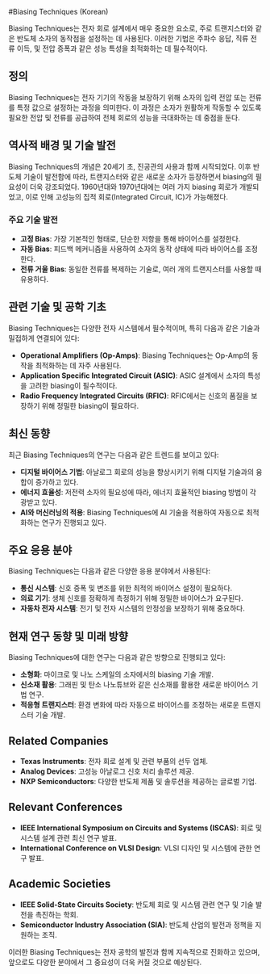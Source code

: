 #Biasing Techniques (Korean)

Biasing Techniques는 전자 회로 설계에서 매우 중요한 요소로, 주로 트랜지스터와 같은 반도체 소자의 동작점을 설정하는 데 사용된다. 이러한 기법은 주파수 응답, 직류 전류 이득, 및 전압 증폭과 같은 성능 특성을 최적화하는 데 필수적이다.

## 정의

Biasing Techniques는 전자 기기의 작동을 보장하기 위해 소자의 입력 전압 또는 전류를 특정 값으로 설정하는 과정을 의미한다. 이 과정은 소자가 원활하게 작동할 수 있도록 필요한 전압 및 전류를 공급하여 전체 회로의 성능을 극대화하는 데 중점을 둔다.

## 역사적 배경 및 기술 발전

Biasing Techniques의 개념은 20세기 초, 진공관의 사용과 함께 시작되었다. 이후 반도체 기술이 발전함에 따라, 트랜지스터와 같은 새로운 소자가 등장하면서 biasing의 필요성이 더욱 강조되었다. 1960년대와 1970년대에는 여러 가지 biasing 회로가 개발되었고, 이로 인해 고성능의 집적 회로(Integrated Circuit, IC)가 가능해졌다.

### 주요 기술 발전

- **고정 Bias**: 가장 기본적인 형태로, 단순한 저항을 통해 바이어스를 설정한다.
- **자동 Bias**: 피드백 메커니즘을 사용하여 소자의 동작 상태에 따라 바이어스를 조정한다.
- **전류 거울 Bias**: 동일한 전류를 복제하는 기술로, 여러 개의 트랜지스터를 사용할 때 유용하다.

## 관련 기술 및 공학 기초

Biasing Techniques는 다양한 전자 시스템에서 필수적이며, 특히 다음과 같은 기술과 밀접하게 연결되어 있다:

- **Operational Amplifiers (Op-Amps)**: Biasing Techniques는 Op-Amp의 동작을 최적화하는 데 자주 사용된다.
- **Application Specific Integrated Circuit (ASIC)**: ASIC 설계에서 소자의 특성을 고려한 biasing이 필수적이다.
- **Radio Frequency Integrated Circuits (RFIC)**: RFIC에서는 신호의 품질을 보장하기 위해 정밀한 biasing이 필요하다.

## 최신 동향

최근 Biasing Techniques의 연구는 다음과 같은 트렌드를 보이고 있다:

- **디지털 바이어스 기법**: 아날로그 회로의 성능을 향상시키기 위해 디지털 기술과의 융합이 증가하고 있다.
- **에너지 효율성**: 저전력 소자의 필요성에 따라, 에너지 효율적인 biasing 방법이 각광받고 있다.
- **AI와 머신러닝의 적용**: Biasing Techniques에 AI 기술을 적용하여 자동으로 최적화하는 연구가 진행되고 있다.

## 주요 응용 분야

Biasing Techniques는 다음과 같은 다양한 응용 분야에서 사용된다:

- **통신 시스템**: 신호 증폭 및 변조를 위한 최적의 바이어스 설정이 필요하다.
- **의료 기기**: 생체 신호를 정확하게 측정하기 위해 정밀한 바이어스가 요구된다.
- **자동차 전자 시스템**: 전기 및 전자 시스템의 안정성을 보장하기 위해 중요하다.

## 현재 연구 동향 및 미래 방향

Biasing Techniques에 대한 연구는 다음과 같은 방향으로 진행되고 있다:

- **소형화**: 마이크로 및 나노 스케일의 소자에서의 biasing 기술 개발.
- **신소재 활용**: 그래핀 및 탄소 나노튜브와 같은 신소재를 활용한 새로운 바이어스 기법 연구.
- **적응형 트랜지스터**: 환경 변화에 따라 자동으로 바이어스를 조정하는 새로운 트랜지스터 기술 개발.

## Related Companies

- **Texas Instruments**: 전자 회로 설계 및 관련 부품의 선두 업체.
- **Analog Devices**: 고성능 아날로그 신호 처리 솔루션 제공.
- **NXP Semiconductors**: 다양한 반도체 제품 및 솔루션을 제공하는 글로벌 기업.

## Relevant Conferences

- **IEEE International Symposium on Circuits and Systems (ISCAS)**: 회로 및 시스템 설계 관련 최신 연구 발표.
- **International Conference on VLSI Design**: VLSI 디자인 및 시스템에 관한 연구 발표.

## Academic Societies

- **IEEE Solid-State Circuits Society**: 반도체 회로 및 시스템 관련 연구 및 기술 발전을 촉진하는 학회.
- **Semiconductor Industry Association (SIA)**: 반도체 산업의 발전과 정책을 지원하는 조직.

이러한 Biasing Techniques는 전자 공학의 발전과 함께 지속적으로 진화하고 있으며, 앞으로도 다양한 분야에서 그 중요성이 더욱 커질 것으로 예상된다.